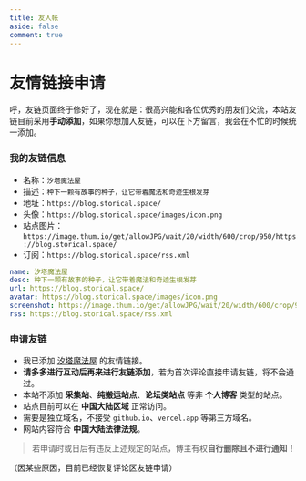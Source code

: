 ```yaml
---
title: 友人帐
aside: false
comment: true
---
```


<script setup>
import Link from "@/views/Link.vue";
</script>

<Link />

# 友情链接申请

呼，友链页面终于修好了，现在就是：很高兴能和各位优秀的朋友们交流，本站友链目前采用**手动添加**，如果你想加入友链，可以在下方留言，我会在不忙的时候统一添加。

### 我的友链信息

- 名称：`汐塔魔法屋`
- 描述：`种下一颗有故事的种子，让它带着魔法和奇迹生根发芽`
- 地址：`https://blog.storical.space/`
- 头像：`https://blog.storical.space/images/icon.png`
- 站点图片：`https://image.thum.io/get/allowJPG/wait/20/width/600/crop/950/https://blog.storical.space/`
- 订阅：`https://blog.storical.space/rss.xml`

```yml
name: 汐塔魔法屋
desc: 种下一颗有故事的种子，让它带着魔法和奇迹生根发芽
url: https://blog.storical.space/
avatar: https://blog.storical.space/images/icon.png
screenshot: https://image.thum.io/get/allowJPG/wait/20/width/600/crop/950/https://blog.storical.space/
rss: https://blog.storical.space/rss.xml
```

### 申请友链

- 我已添加 [汐塔魔法屋](https://blog.storical.space/) 的友情链接。
- **请多多进行互动后再来进行友链添加**，若为首次评论直接申请友链，将不会通过。
- 本站不添加 **采集站**、**纯搬运站点**、**论坛类站点** 等非 **个人博客** 类型的站点。
- 站点目前可以在 **中国大陆区域** 正常访问。
- 需要是独立域名，不接受 `github.io`、`vercel.app` 等第三方域名。
- 网站内容符合 **中国大陆法律法规**。

> 若申请时或日后有违反上述规定的站点，博主有权**自行删除且不进行通知！**

（因某些原因，目前已经恢复评论区友链申请）